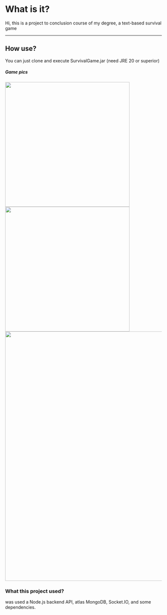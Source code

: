 <h1>What is it?</h1>
<p>Hi, this is a project to conclusion course of my degree, a text-based survival game</p>
<p></p>
<hr>
<h2>How use?</h2>
<p>You can just clone and execute SurvivalGame.jar (need JRE 20 or superior)</p>

<h5>Game pics</h5>

<img style='width: 400px' src="https://github.com/sheiely/suvival-game-poo-discipline/blob/main/images/pic1.png">
<img style='width: 400px' src="https://github.com/sheiely/suvival-game-poo-discipline/blob/main/images/pic2.png">
<img style='width: 800px' src="https://github.com/sheiely/suvival-game-poo-discipline/blob/main/images/pic3.png">

<h3>What this project used?</h3>
<p>was used a Node.js backend API, atlas MongoDB, Socket.IO, and some dependencies.</p>
